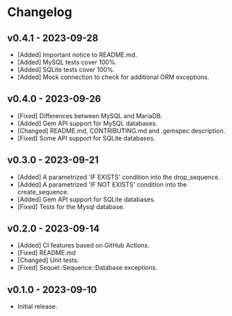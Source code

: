 # Changelog

<!--
Prefix your message with one of the following:

- [Added] for new features.
- [Changed] for changes in existing functionality.
- [Deprecated] for soon-to-be removed features.
- [Removed] for now removed features.
- [Fixed] for any bug fixes.
- [Security] in case of vulnerabilities.
-->

## v0.4.1 - 2023-09-28

- [Added] Important notice to README.md.
- [Added] MySQL tests cover 100%.
- [Added] SQLite tests cover 100%.
- [Added] Mock connection to check for additional ORM exceptions.

## v0.4.0 - 2023-09-26

- [Fixed] Differences between MySQL and MariaDB.
- [Added] Gem API support for MySQL databases.
- [Changed] README.md, CONTRIBUTING.md and .gemspec description.
- [Fixed] Some API support for SQLite databases.

## v0.3.0 - 2023-09-21

- [Added] A parametrized 'IF EXISTS' condition into the drop_sequence.
- [Added] A parametrized 'IF NOT EXISTS' condition into the create_sequence.
- [Added] Gem API support for SQLite databases.
- [Fixed] Tests for the Mysql database.

## v0.2.0 - 2023-09-14

- [Added] CI features based on GitHub Actions.
- [Fixed] README.md
- [Changed] Unit tests.
- [Fixed] Sequel::Sequence::Database exceptions.

## v0.1.0 - 2023-09-10

- Initial release.
